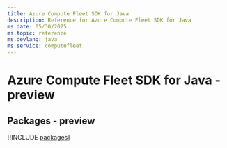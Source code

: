 ```yaml
---
title: Azure Compute Fleet SDK for Java
description: Reference for Azure Compute Fleet SDK for Java
ms.date: 05/30/2025
ms.topic: reference
ms.devlang: java
ms.service: computefleet
---
```

# Azure Compute Fleet SDK for Java - preview
## Packages - preview
[!INCLUDE [packages](compute-fleet-index.md)]